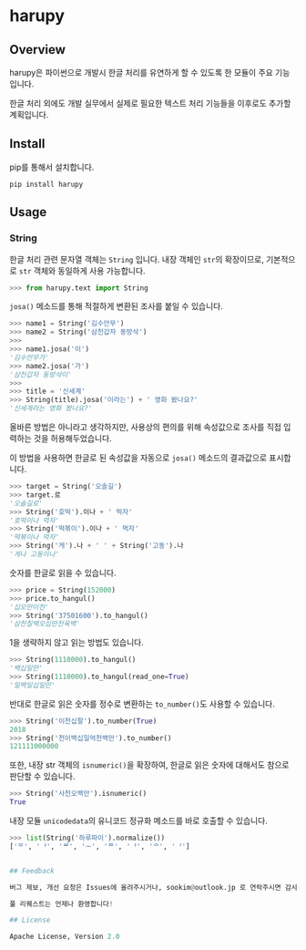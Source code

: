 # harupy

## Overview

harupy은 파이썬으로 개발시 한글 처리를 유연하게 할 수 있도록 한 모듈이 주요 기능입니다.

한글 처리 외에도 개발 실무에서 실제로 필요한 텍스트 처리 기능들을 이후로도 추가할 계획입니다.


## Install

pip를 통해서 설치합니다.
```
pip install harupy
```


## Usage

### String

한글 처리 관련 문자열 객체는 `String` 입니다. 내장 객체인 `str`의 확장이므로, 기본적으로 `str` 객체와 동일하게 사용 가능합니다.

```python
>>> from harupy.text import String
```

`josa()` 메소드를 통해 적절하게 변환된 조사를 붙일 수 있습니다.

```python
>>> name1 = String('김수안무')
>>> name2 = String('삼천갑자 동방삭')
>>>
>>> name1.josa('이')
'김수안무가'
>>> name2.josa('가')
'삼천갑자 동방삭이'
>>>
>>> title = '신세계'
>>> String(title).josa('이라는') + ' 영화 봤나요?'
'신세계라는 영화 봤나요?'
```

올바른 방법은 아니라고 생각하지만, 사용상의 편의를 위해 속성값으로 조사를 직접 입력하는 것을 허용해두었습니다.

이 방법을 사용하면 한글로 된 속성값을 자동으로 `josa()` 메소드의 결과값으로 표시합니다.

```python
>>> target = String('오솔길')
>>> target.로
'오솔길로'
>>> String('호떡').이나 + ' 먹자'
'호떡이나 먹자'
>>> String('떡볶이').이나 + ' 먹자'
'떡볶이나 먹자'
>>> String('게').나 + ' ' + String('고동').나
'게나 고동이나'
```

숫자를 한글로 읽을 수 있습니다.

```python
>>> price = String(152000)
>>> price.to_hangul()
'십오만이천'
>>> String('37501600').to_hangul()
'삼천칠백오십만천육백'
```

1을 생략하지 않고 읽는 방법도 있습니다.

```python
>>> String(1110000).to_hangul()
'백십일만'
>>> String(1110000).to_hangul(read_one=True)
'일백일십일만'
```

반대로 한글로 읽은 숫자를 정수로 변환하는 `to_number()`도 사용할 수 있습니다.

```python
>>> String('이천십팔').to_number(True)
2018
>>> String('천이백십일억천백만').to_number()
121111000000
```

또한, 내장 str 객체의 `isnumeric()`을 확장하여, 한글로 읽은 숫자에 대해서도 참으로 판단할 수 있습니다.

```python
>>> String('사천오백만').isnumeric()
True
```

내장 모듈 `unicodedata`의 유니코드 정규화 메소드를 바로 호출할 수 있습니다.

```python
>>> list(String('하루파이').normalize())
['ᄒ', 'ᅡ', 'ᄅ', 'ᅮ', 'ᄑ', 'ᅡ', 'ᄋ', 'ᅵ']


## Feedback

버그 제보, 개선 요청은 Issues에 올려주시거나, sookim@outlook.jp 로 연락주시면 감사하겠습니다.

풀 리퀘스트는 언제나 환영합니다!

## License

Apache License, Version 2.0

